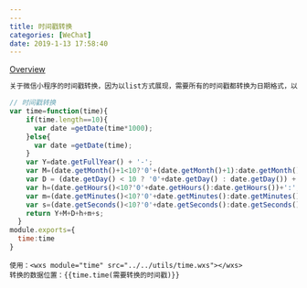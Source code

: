 ```yaml
---
---
title: 时间戳转换
categories: [WeChat]
date: 2019-1-13 17:58:40
---
```

[Overview](https://blog.csdn.net/curtain_Allure)
<!-- # [js](https://vjudge.net/problem/OpenJ_Bailian-1000)
code -->
```txt
关于微信小程序的时间戳转换，因为以list方式展现，需要所有的时间戳都转换为日期格式，以wxs文件格式封装一个时间戳转换,但是再wxs中，发现不能使用new Date();注意：在wxs中，使用getDate()代替
```
```js
// 时间戳转换
var time=function(time){
    if(time.length==10){
      var date =getDate(time*1000);
    }else{
      var date =getDate(time);
    }
    var Y=date.getFullYear() + '-';
    var M=(date.getMonth()+1<10?'0'+(date.getMonth()+1):date.getMonth()+1)+'-';
    var D = (date.getDay() < 10 ? '0'+date.getDay() : date.getDay()) + ' ';
    var h=(date.getHours()<10?'0'+date.getHours():date.getHours())+':';
    var m=(date.getMinutes()<10?'0'+date.getMinutes():date.getMinutes())+':';
    var s=(date.getSeconds()<10?'0'+date.getSeconds():date.getSeconds());
    return Y+M+D+h+m+s;
  }
module.exports={
  time:time
}
```
```wxml
使用：<wxs module="time" src="../../utils/time.wxs"></wxs>
转换的数据位置：{{time.time(需要转换的时间戳)}}
```
